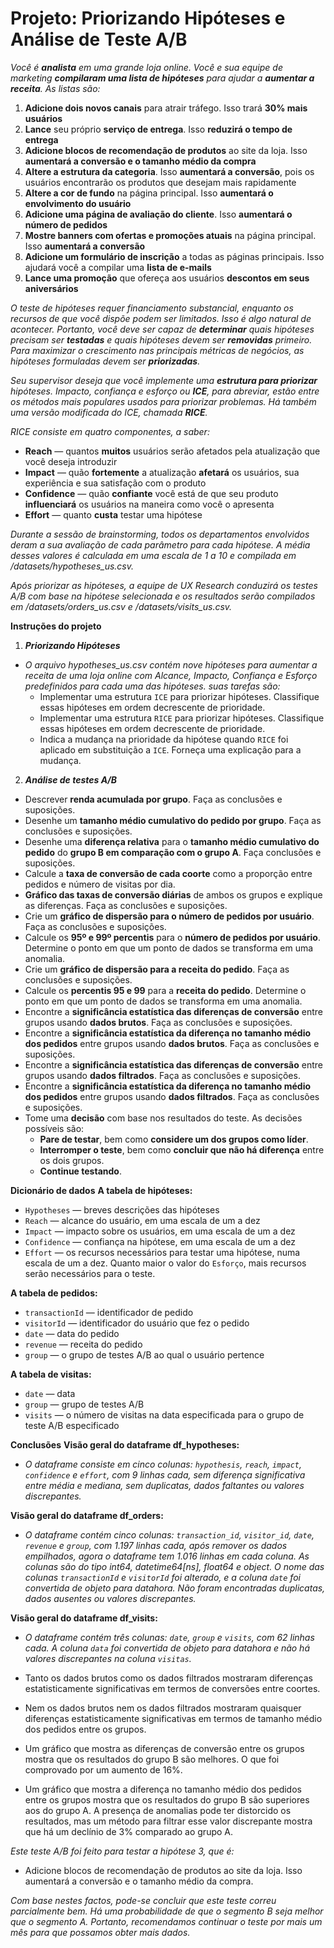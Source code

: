 # Projeto: Priorizando Hipóteses e Análise de Teste A/B

*Você é **analista** em uma grande loja online. Você e sua equipe de marketing **compilaram uma lista de hipóteses** para ajudar a **aumentar a receita**. As listas são:*

1. **Adicione dois novos canais** para atrair tráfego. Isso trará **30% mais usuários**
2. **Lance** seu próprio **serviço de entrega**. Isso **reduzirá o tempo de entrega**
3. **Adicione blocos de recomendação de produtos** ao site da loja. Isso **aumentará a conversão e o tamanho médio da compra**
4. **Altere a estrutura da categoria**. Isso **aumentará a conversão**, pois os usuários encontrarão os produtos que desejam mais rapidamente
5. **Altere a cor de fundo** na página principal. Isso **aumentará o envolvimento do usuário**
6. **Adicione uma página de avaliação do cliente**. Isso **aumentará o número de pedidos**
7. **Mostre banners com ofertas e promoções atuais** na página principal. Isso **aumentará a conversão**
8. **Adicione um formulário de inscrição** a todas as páginas principais. Isso ajudará você a compilar uma **lista de e-mails**
9. **Lance uma promoção** que ofereça aos usuários **descontos em seus aniversários**

*O teste de hipóteses requer financiamento substancial, enquanto os recursos de que você dispõe podem ser limitados. Isso é algo natural de acontecer. Portanto, você deve ser capaz de **determinar** quais hipóteses precisam ser **testadas** e quais hipóteses devem ser **removidas** primeiro. Para maximizar o crescimento nas principais métricas de negócios, as hipóteses formuladas devem ser **priorizadas**.*

*Seu supervisor deseja que você implemente uma **estrutura para priorizar** hipóteses. Impacto, confiança e esforço ou **ICE**, para abreviar, estão entre os métodos mais populares usados ​​para priorizar problemas. Há também uma versão modificada do ICE, chamada **RICE**.*

*RICE consiste em quatro componentes, a saber:*
- **Reach** — quantos **muitos** usuários serão afetados pela atualização que você deseja introduzir
- **Impact** — quão **fortemente** a atualização **afetará** os usuários, sua experiência e sua satisfação com o produto
- **Confidence** — quão **confiante** você está de que seu produto **influenciará** os usuários na maneira como você o apresenta
- **Effort** — quanto **custa** testar uma hipótese

*Durante a sessão de brainstorming, todos os departamentos envolvidos deram a sua avaliação de cada parâmetro para cada hipótese. A média desses valores é calculada em uma escala de 1 a 10 e compilada em /datasets/hypotheses_us.csv.*

*Após priorizar as hipóteses, a equipe de UX Research conduzirá os testes A/B com base na hipótese selecionada e os resultados serão compilados em /datasets/orders_us.csv e /datasets/visits_us.csv.*

**Instruções do projeto**

1. ***Priorizando Hipóteses***

- *O arquivo hypotheses_us.csv contém nove hipóteses para aumentar a receita de uma loja online com Alcance, Impacto, Confiança e Esforço predefinidos para cada uma das hipóteses. suas tarefas são:*
    - Implementar uma estrutura `ICE` para priorizar hipóteses. Classifique essas hipóteses em ordem decrescente de prioridade.
    - Implementar uma estrutura `RICE` para priorizar hipóteses. Classifique essas hipóteses em ordem decrescente de prioridade.
    - Indica a mudança na prioridade da hipótese quando `RICE` foi aplicado em substituição a `ICE`. Forneça uma explicação para a mudança.

2. ***Análise de testes A/B***
- Descrever **renda acumulada por grupo**. Faça as conclusões e suposições.
- Desenhe um **tamanho médio cumulativo do pedido por grupo**. Faça as conclusões e suposições.
- Desenhe uma **diferença relativa** para o **tamanho médio cumulativo do pedido** do **grupo B em comparação com o grupo A**. Faça conclusões e suposições.
- Calcule a **taxa de conversão de cada coorte** como a proporção entre pedidos e número de visitas por dia.
- **Gráfico das taxas de conversão diárias** de ambos os grupos e explique as diferenças. Faça as conclusões e suposições.
- Crie um **gráfico de dispersão para o número de pedidos por usuário**. Faça as conclusões e suposições.
- Calcule os **95º e 99º percentis** para o **número de pedidos por usuário**. Determine o ponto em que um ponto de dados se transforma em uma anomalia.
- Crie um **gráfico de dispersão para a receita do pedido**. Faça as conclusões e suposições.
- Calcule os **percentis 95 e 99** para a **receita do pedido**. Determine o ponto em que um ponto de dados se transforma em uma anomalia.
- Encontre a **significância estatística das diferenças de conversão** entre grupos usando **dados brutos**. Faça as conclusões e suposições.
- Encontre a **significância estatística da diferença no tamanho médio dos pedidos** entre grupos usando **dados brutos**. Faça as conclusões e suposições.
- Encontre a **significância estatística das diferenças de conversão** entre grupos usando **dados filtrados**. Faça as conclusões e suposições.
- Encontre a **significância estatística da diferença no tamanho médio dos pedidos** entre grupos usando **dados filtrados**. Faça as conclusões e suposições.
- Tome uma **decisão** com base nos resultados do teste. As decisões possíveis são:
    - **Pare de testar**, bem como **considere um dos grupos como líder**.
    - **Interromper o teste**, bem como **concluir que não há diferença** entre os dois grupos.
    - **Continue testando**.

**Dicionário de dados**
**A tabela de hipóteses:**
- `Hypotheses` — breves descrições das hipóteses
- `Reach` — alcance do usuário, em uma escala de um a dez
- `Impact` — impacto sobre os usuários, em uma escala de um a dez
- `Confidence` — confiança na hipótese, em uma escala de um a dez
- `Effort` — os recursos necessários para testar uma hipótese, numa escala de um a dez. Quanto maior o valor do `Esforço`, mais recursos serão necessários para o teste.

**A tabela de pedidos:**
- `transactionId` — identificador de pedido
- `visitorId` — identificador do usuário que fez o pedido
- `date` — data do pedido
- `revenue` — receita do pedido
- `group` — o grupo de testes A/B ao qual o usuário pertence

**A tabela de visitas:**
- `date` — data
- `group` — grupo de testes A/B
- `visits` — o número de visitas na data especificada para o grupo de teste A/B especificado

**Conclusões**
**Visão geral do dataframe df_hypotheses:**
- *O dataframe consiste em cinco colunas: `hypothesis`, `reach`, `impact`, `confidence` e `effort`, com 9 linhas cada, sem diferença significativa entre média e mediana, sem duplicatas, dados faltantes ou valores discrepantes.*

**Visão geral do dataframe df_orders:**
- *O dataframe contém cinco colunas: `transaction_id`, `visitor_id`, `date`, `revenue` e `group`, com 1.197 linhas cada, após remover os dados empilhados, agora o dataframe tem 1.016 linhas em cada coluna. As colunas são do tipo int64, datetime64[ns], float64 e object. O nome das colunas `transactionId` e `visitorId` foi alterado, e a coluna `date` foi convertida de objeto para datahora. Não foram encontradas duplicatas, dados ausentes ou valores discrepantes.*

**Visão geral do dataframe df_visits:**
- *O dataframe contém três colunas: `date`, `group` e `visits`, com 62 linhas cada. A coluna `data` foi convertida de objeto para datahora e não há valores discrepantes na coluna `visitas`.*

- Tanto os dados brutos como os dados filtrados mostraram diferenças estatisticamente significativas em termos de conversões entre coortes.
- Nem os dados brutos nem os dados filtrados mostraram quaisquer diferenças estatisticamente significativas em termos de tamanho médio dos pedidos entre os grupos.
- Um gráfico que mostra as diferenças de conversão entre os grupos mostra que os resultados do grupo B são melhores. O que foi comprovado por um aumento de 16\%.
- Um gráfico que mostra a diferença no tamanho médio dos pedidos entre os grupos mostra que os resultados do grupo B são superiores aos do grupo A. A presença de anomalias pode ter distorcido os resultados, mas um método para filtrar esse valor discrepante mostra que há um declínio de 3\% comparado ao grupo A.

*Este teste A/B foi feito para testar a hipótese 3, que é:*

- Adicione blocos de recomendação de produtos ao site da loja. Isso aumentará a conversão e o tamanho médio da compra.

*Com base nestes factos, pode-se concluir que este teste correu parcialmente bem. Há uma probabilidade de que o segmento B seja melhor que o segmento A. Portanto, recomendamos continuar o teste por mais um mês para que possamos obter mais dados.*

